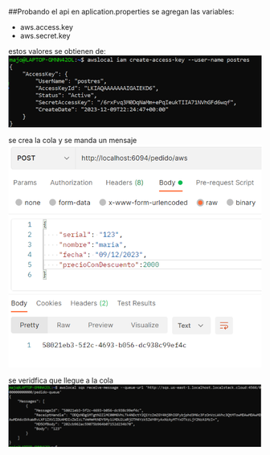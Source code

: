 ##Probando el api
en aplication.properties se agregan las variables:

- aws.access.key
- aws.secret.key

estos valores se obtienen de: 
![img_1.png](img_1.png)

se crea la cola y se manda un mensaje
![img.png](img.png)

se veridfica que llegue a la cola
![img_2.png](img_2.png)